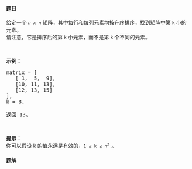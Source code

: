 #### 题目
<p>给定一个&nbsp;<em><code>n x n</code>&nbsp;</em>矩阵，其中每行和每列元素均按升序排序，找到矩阵中第 <code>k</code> 小的元素。<br>
请注意，它是排序后的第 <code>k</code> 小元素，而不是第 <code>k</code> 个不同的元素。</p>

<p>&nbsp;</p>

<p><strong>示例：</strong></p>

<pre>matrix = [
   [ 1,  5,  9],
   [10, 11, 13],
   [12, 13, 15]
],
k = 8,

返回 13。
</pre>

<p>&nbsp;</p>

<p><strong>提示：</strong><br>
你可以假设 k 的值永远是有效的，<code>1 &le; k &le; n<sup>2&nbsp;</sup></code>。</p>


 #### 题解